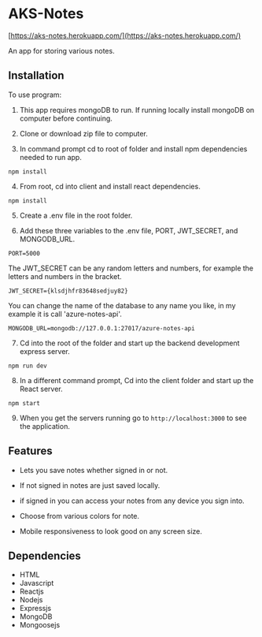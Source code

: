 ﻿# AKS-Notes

[https://aks-notes.herokuapp.com/](https://aks-notes.herokuapp.com/)

An app for storing various notes.

## Installation

To use program:

1. This app requires mongoDB to run. If running locally install mongoDB on computer before continuing.

2. Clone or download zip file to computer.

3. In command prompt cd to root of folder and install npm dependencies needed to run app.

 ```
npm install
```

4. From root, cd into client and install react dependencies.

 ```
npm install
```

5. Create a .env file in the root folder.

6. Add these three variables to the .env file, PORT, JWT\_SECRET, and MONGODB\_URL.

 ```
PORT=5000
```
 
 The JWT_SECRET can be any random letters and numbers, for example the letters and numbers in the bracket.
```
JWT_SECRET={klsdjhfr83648sedjuy82}
```

 You can change the name of the database to any name you like, in my example it is call 'azure-notes-api'.
```
MONGODB_URL=mongodb://127.0.0.1:27017/azure-notes-api
```

7. Cd into the root of the folder and start up the backend development express server.
 
 ```
npm run dev
```
8. In a different command prompt, Cd into the client folder and start up the React server.

 ```
npm start
```

9. When you get the servers running go to `http://localhost:3000` to see the application.

## Features

* Lets you save notes whether signed in or not.

* If not signed in notes are just saved locally.

* if signed in you can access your notes from any device you sign into.

* Choose from various colors for note.

* Mobile responsiveness to look good on any screen size.

## Dependencies

* HTML
* Javascript
* Reactjs
* Nodejs
* Expressjs
* MongoDB
* Mongoosejs
